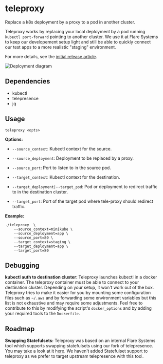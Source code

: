 # teleproxy

Replace a k8s deployment by a proxy to a pod in another cluster.

Teleproxy works by replacing your local deployment by a pod running `kubectl port-forward` pointing to another cluster. We use it at Flare Systems to keep our developement setup light and still be able to quickly connect our test apps to a more realistic "staging" environment.

For more details, see the [initial release article](https://medium.com/flare-systems/connect-services-across-kubernetes-clusters-using-teleproxy-3f317cfd8da).

![Deployment diagram](https://raw.githubusercontent.com/Flared/teleproxy/main/deployment_diagram.svg)

## Dependencies

- kubectl
- telepresence
- jq

## Usage

```
teleproxy <opts>
```

**Options:**
- ``--source_context``: Kubectl context for the source.
- ``--source_deployment``: Deployment to be replaced by a proxy.
- ``--source_port``: Port to listen to in the source pod.

- ``--target_context``: Kubectl context for the destination.
- ``--target_deployment|--target_pod``: Pod or deployment to redirect traffic to in the destination cluster.
- ``--target_port``: Port of the target pod where tele-proxy should redirect traffic.


**Example:**
```
./teleproxy  \
    --source_context=minikube \
    --source_deployment=app \
    --source_port=80 \
    --target_context=staging \
    --target_deployment=app \
    --target_port=80
```

## Debugging

**kubectl auth to destination cluster**: Teleproxy launches kubectl in a docker container. The teleproxy container must be able to connect to your destination cluster. Depending on your setup, it won't work out of the box. Teleproxy tries to make it easier for you by mounting some configuration files such as `~/.aws` and by forwarding some environment variables but this list is not exhaustive and may require some adjustments. Feel free to contribute to this by modifying the script's `docker_options` and by adding your required tools to the `Dockerfile`.

## Roadmap

**Swapping Statefulsets:** Teleproxy was based on an internal Flare Systems tool which supports swapping statefulsets using our fork of telepresence. You may take a look at it [here](https://github.com/flared/telepresence/tree/flare-master). We haven't added Statefulset support to teleproxy as we prefer to target upstream telepresence with this tool.
